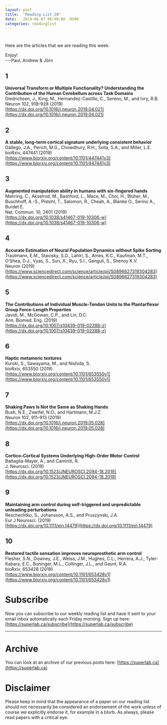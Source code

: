 ```yaml
---
layout: post
title:  "Reading List 20"
date:   2019-06-07 06:00:00 -0500
categories: readinglist
---
```


# 

Here are the articles that we are reading this week.

Enjoy!  
---Paul, Andrew & Jörn

## 1
**Universal Transform or Multiple Functionality? Understanding the Contribution of the Human Cerebellum across Task Domains**  
Diedrichsen, J., King, M., Hernandez-Castillo, C., Sereno, M., and Ivry, R.B.  
Neuron 102, 918–928 (2019)  
[https://dx.doi.org/10.1016/j.neuron.2019.04.021](https://dx.doi.org/10.1016/j.neuron.2019.04.021)

## 2
**A stable, long-term cortical signature underlying consistent behavior**  
Gallego, J.A., Perich, M.G., Chowdhury, R.H., Solla, S.A., and Miller, L.E.  
bioRxiv, 447441 (2019)  
[https://www.biorxiv.org/content/10.1101/447441v3](https://www.biorxiv.org/content/10.1101/447441v3)

## 3
**Augmented manipulation ability in humans with six-fingered hands**  
Mehring, C., Akselrod, M., Bashford, L., Mace, M., Choi, H., Blüher, M., Buschhoff, A.-S., Pistohl, T., Salomon, R., Cheah, A., Blanke O., Serino A., Burdet E.  
Nat. Commun. 10, 2401 (2019)  
[https://dx.doi.org/10.1038/s41467-019-10306-w](https://dx.doi.org/10.1038/s41467-019-10306-w)

## 4
**Accurate Estimation of Neural Population Dynamics without Spike Sorting**  
Trautmann, E.M., Stavisky, S.D., Lahiri, S., Ames, K.C., Kaufman, M.T., O’Shea, D.J., Vyas, S., Sun, X., Ryu, S.I., Ganguli, S., Shenoy K.V.  
Neuron (2019)  
[https://www.sciencedirect.com/science/article/pii/S0896627319304283](https://www.sciencedirect.com/science/article/pii/S0896627319304283)

## 5
**The Contributions of Individual Muscle-Tendon Units to the Plantarflexor Group Force-Length Properties**  
Javidi, M., McGowan, C.P., and Lin, D.C.  
Ann. Biomed. Eng. (2019)  
[https://dx.doi.org/10.1007/s10439-019-02288-z](https://dx.doi.org/10.1007/s10439-019-02288-z)

## 6
**Haptic metameric textures**  
Kuroki, S., Sawayama, M., and Nishida, S.  
bioRxiv, 653550 (2019)  
[https://www.biorxiv.org/content/10.1101/653550v1](https://www.biorxiv.org/content/10.1101/653550v1)

## 7
**Shaking Paws Is Not the Same as Shaking Hands**  
Bush, N.E., Zweifel, N.O., and Hartmann, M.J.Z.  
Neuron 102, 911–913 (2019)  
[https://dx.doi.org/10.1016/j.neuron.2019.05.028](https://dx.doi.org/10.1016/j.neuron.2019.05.028)

## 8
**Cortico-Cortical Systems Underlying High-Order Motor Control**  
Battaglia-Mayer, A., and Caminiti, R.  
J. Neurosci. (2019)  
[https://dx.doi.org/10.1523/JNEUROSCI.2094-18.2019](https://dx.doi.org/10.1523/JNEUROSCI.2094-18.2019)

## 9
**Maintaining arm control during self-triggered and unpredictable unloading perturbations**  
Reschechtko, S., Johansson, A.S., and Pruszynski, J.A.  
Eur J Neurosci. (2019)  
[https://dx.doi.org/10.1111/ejn.14479](https://dx.doi.org/10.1111/ejn.14479)

## 10
**Restored tactile sensation improves neuroprosthetic arm control**  
Flesher, S.N., Downey, J.E., Weiss, J.M., Hughes, C.L., Herrera, A.J., Tyler-Kabara, E.C., Boninger, M.L., Collinger, J.L., and Gaunt, R.A.  
bioRxiv, 653428 (2019)  
[https://www.biorxiv.org/content/10.1101/653428v1](https://www.biorxiv.org/content/10.1101/653428v1)


# Subscribe
Now you can subscribe to our weekly reading list and have it sent to your email inbox automatically each Friday morning. Sign up here: [https://superlab.ca/subscribe](https://superlab.ca/subscribe)


---
# Archive
You can look at an archive of our previous posts here: [https://superlab.ca](https://superlab.ca)


# Disclaimer
Please keep in mind that the appearance of a paper on our reading list should not necessarily be considered an endorsement of the work unless of course we explicitly endorse it, for example in a blurb. As always, please read papers with a critical eye.
